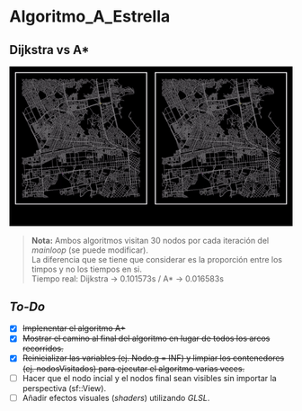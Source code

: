 # Algoritmo_A_Estrella

## Dijkstra vs A*
![Demo](demo3.gif)

> **Nota:** Ambos algoritmos visitan 30 nodos por cada iteración del *mainloop* (se puede modificar).<br>La diferencia que se tiene que considerar es la proporción entre los timpos y no los tiempos en si.<br>Tiempo real: Dijkstra -> 0.101573s / A* -> 0.016583s

## *To-Do*
+ [x] ~~Implenentar el algoritmo A+~~
+ [x] ~~Mostrar el camino al final del algoritmo en lugar de todos los arcos recorridos.~~
+ [x] ~~Reinicializar las variables (ej. Nodo.g = INF) y limpiar los contenedores (ej. nodosVisitados) para ejecutar el algoritmo varias veces.~~
+ [ ] Hacer que el nodo incial y el nodos final sean visibles sin importar la perspectiva (sf::View).
+ [ ] Añadir efectos visuales (*shaders*) utilizando *GLSL*.
